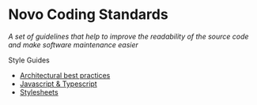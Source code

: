 # Novo Coding Standards

*A set of guidelines that help to improve the readability of the source code and make software maintenance easier*

Style Guides
 - [Architectural best practices](architecture/)
 - [Javascript & Typescript](javascript/)
 - [Stylesheets](stylesheets/)

